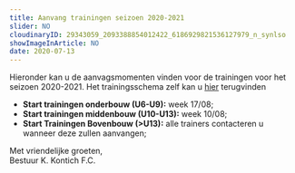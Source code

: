 ```yaml
---
title: Aanvang trainingen seizoen 2020-2021
slider: NO
cloudinaryID: 29343059_2093388854012422_6186929821536127979_n_synlso
showImageInArticle: NO
date: 2020-07-13
---
```


<p>Hieronder kan u de aanvagsmomenten vinden voor de trainingen voor het seizoen 2020-2021. Het trainingsschema zelf kan u <a href='https://res.cloudinary.com/kkontichfc/image/upload/v1591639823/downloads/Veldindeling_klassieke_trainingsweek_2020-2021_fazsrb.pdf' target='_blank' title='Trainingsschema 20-21'>hier</a> terugvinden</p>
<ul style='margin-bottom: 0.5em'>
<li><b>Start trainingen onderbouw (U6-U9):</b> week 17/08;</li>
<li><b>Start trainingen middenbouw (U10-U13):</b> week 10/08;</li>
<li><b>Start Trainingen Bovenbouw (>U13):</b> alle trainers contacteren u wanneer deze zullen aanvangen;</li>
</ul>
<p>Met vriendelijke groeten,
<br>Bestuur K. Kontich F.C.</p>
